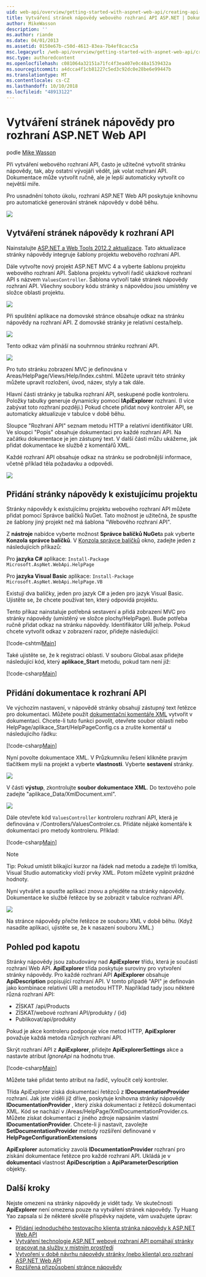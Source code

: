```yaml
---
uid: web-api/overview/getting-started-with-aspnet-web-api/creating-api-help-pages
title: Vytváření stránek nápovědy webového rozhraní API ASP.NET | Dokumentace Microsoftu
author: MikeWasson
description: ''
ms.author: riande
ms.date: 04/01/2013
ms.assetid: 0150e67b-c50d-4613-83ea-7b4ef8cacc5a
msc.legacyurl: /web-api/overview/getting-started-with-aspnet-web-api/creating-api-help-pages
msc.type: authoredcontent
ms.openlocfilehash: c081064a32151a71fc4f3ea407e0c48a1539432a
ms.sourcegitcommit: a4dcca4f1cb81227c5ed3c92dc0e28be6e99447b
ms.translationtype: MT
ms.contentlocale: cs-CZ
ms.lasthandoff: 10/10/2018
ms.locfileid: "48913122"
---
```

<a name="creating-help-pages-for-aspnet-web-api"></a>Vytváření stránek nápovědy pro rozhraní ASP.NET Web API
====================
podle [Mike Wasson](https://github.com/MikeWasson)

Při vytváření webového rozhraní API, často je užitečné vytvořit stránku nápovědy, tak, aby ostatní vývojáři vědět, jak volat rozhraní API. Dokumentace může vytvořit ručně, ale je lepší automaticky vytvořit co největší míře.

Pro usnadnění tohoto úkolu, rozhraní ASP.NET Web API poskytuje knihovnu pro automatické generování stránek nápovědy v době běhu.

![](creating-api-help-pages/_static/image1.png)

## <a name="creating-api-help-pages"></a>Vytváření stránek nápovědy k rozhraní API

Nainstalujte [ASP.NET a Web Tools 2012.2 aktualizace](https://go.microsoft.com/fwlink/?LinkId=282650). Tato aktualizace stránky nápovědy integruje šablony projektu webového rozhraní API.

Dále vytvořte nový projekt ASP.NET MVC 4 a vyberte šablonu projektu webového rozhraní API. Šablona projektu vytvoří řadič ukázkové rozhraní API s názvem `ValuesController`. Šablona vytvoří také stránek nápovědy rozhraní API. Všechny soubory kódu stránky s nápovědou jsou umístěny ve složce oblasti projektu.

![](creating-api-help-pages/_static/image2.png)

Při spuštění aplikace na domovské stránce obsahuje odkaz na stránku nápovědy na rozhraní API. Z domovské stránky je relativní cesta/help.

![](creating-api-help-pages/_static/image3.png)

Tento odkaz vám přináší na souhrnnou stránku rozhraní API.

![](creating-api-help-pages/_static/image4.png)

Pro tuto stránku zobrazení MVC je definována v Areas/HelpPage/Views/Help/Index.cshtml. Můžete upravit této stránky můžete upravit rozložení, úvod, název, styly a tak dále.

Hlavní části stránky je tabulka rozhraní API, seskupené podle kontroleru. Položky tabulky generuje dynamicky pomocí **IApiExplorer** rozhraní. (I více zabývat toto rozhraní později.) Pokud chcete přidat nový kontroler API, se automaticky aktualizuje v tabulce v době běhu.

Sloupce "Rozhraní API" seznam metodu HTTP a relativní identifikátor URI. Ve sloupci "Popis" obsahuje dokumentaci pro každé rozhraní API. Na začátku dokumentace je jen zástupný text. V další části můžu ukážeme, jak přidat dokumentace ke službě z komentářů XML.

Každé rozhraní API obsahuje odkaz na stránku se podrobnější informace, včetně příklad těla požadavku a odpovědi.

![](creating-api-help-pages/_static/image5.png)

## <a name="adding-help-pages-to-an-existing-project"></a>Přidání stránky nápovědy k existujícímu projektu

Stránky nápovědy k existujícímu projektu webového rozhraní API můžete přidat pomocí Správce balíčků NuGet. Tato možnost je užitečná, že spusťte ze šablony jiný projekt než má šablona "Webového rozhraní API".

Z **nástroje** nabídce vyberte možnost **Správce balíčků NuGet**a pak vyberte **Konzola správce balíčků**. V [Konzola správce balíčků](http://docs.nuget.org/docs/start-here/using-the-package-manager-console) okno, zadejte jeden z následujících příkazů:

Pro **jazyka C#** aplikace: `Install-Package Microsoft.AspNet.WebApi.HelpPage`

Pro **jazyka Visual Basic** aplikace: `Install-Package Microsoft.AspNet.WebApi.HelpPage.VB`

Existují dva balíčky, jeden pro jazyk C# a jeden pro jazyk Visual Basic. Ujistěte se, že chcete používat ten, který odpovídá projektu.

Tento příkaz nainstaluje potřebná sestavení a přidá zobrazení MVC pro stránky nápovědy (umístěný ve složce plochy/HelpPage). Bude potřeba ručně přidat odkaz na stránku nápovědy. Identifikátor URI je/help. Pokud chcete vytvořit odkaz v zobrazení razor, přidejte následující:

[!code-cshtml[Main](creating-api-help-pages/samples/sample1.cshtml)]

Také ujistěte se, že k registraci oblasti. V souboru Global.asax přidejte následující kód, který **aplikace\_Start** metodu, pokud tam není již:

[!code-csharp[Main](creating-api-help-pages/samples/sample2.cs?highlight=4)]

## <a name="adding-api-documentation"></a>Přidání dokumentace k rozhraní API

Ve výchozím nastavení, v nápovědě stránky obsahují zástupný text řetězce pro dokumentaci. Můžete použít [dokumentační komentáře XML](https://msdn.microsoft.com/library/b2s063f7.aspx) vytvořit v dokumentaci. Chcete-li tuto funkci povolit, otevřete soubor oblasti nebo HelpPage/aplikace\_Start/HelpPageConfig.cs a zrušte komentář u následujícího řádku:

[!code-csharp[Main](creating-api-help-pages/samples/sample3.cs)]

Nyní povolte dokumentace XML. V Průzkumníku řešení klikněte pravým tlačítkem myši na projekt a vyberte **vlastnosti**. Vyberte **sestavení** stránky.

![](creating-api-help-pages/_static/image6.png)

V části **výstup**, zkontrolujte **soubor dokumentace XML**. Do textového pole zadejte "aplikace\_Data/XmlDocument.xml".

![](creating-api-help-pages/_static/image7.png)

Dále otevřete kód `ValuesController` kontroleru rozhraní API, která je definována v /Controllers/ValuesControler.cs. Přidáte nějaké komentáře k dokumentaci pro metody kontroleru. Příklad:

[!code-csharp[Main](creating-api-help-pages/samples/sample4.cs)]

> [!NOTE]
> Tip: Pokud umístit blikající kurzor na řádek nad metodu a zadejte tři lomítka, Visual Studio automaticky vloží prvky XML. Potom můžete vyplnit prázdné hodnoty.


Nyní vytvářet a spusťte aplikaci znovu a přejděte na stránky nápovědy. Dokumentace ke službě řetězce by se zobrazit v tabulce rozhraní API.

![](creating-api-help-pages/_static/image8.png)

Na stránce nápovědy přečte řetězce ze souboru XML v době běhu. (Když nasadíte aplikaci, ujistěte se, že k nasazení souboru XML.)

## <a name="under-the-hood"></a>Pohled pod kapotu

Stránky nápovědy jsou zabudovány nad **ApiExplorer** třídu, která je součástí rozhraní Web API. **ApiExplorer** třída poskytuje suroviny pro vytvoření stránky nápovědy. Pro každé rozhraní API **ApiExplorer** obsahuje **ApiDescription** popisující rozhraní API. V tomto případě "API" je definován jako kombinace relativní URI a metodou HTTP. Například tady jsou některé různá rozhraní API:

- ZÍSKAT /api/Products
- ZÍSKAT/webové rozhraní API/produkty / {id}
- Publikovat/api/produkty

Pokud je akce kontroleru podporuje více metod HTTP, **ApiExplorer** považuje každá metoda různých rozhraní API.

Skrýt rozhraní API z **ApiExplorer**, přidejte **ApiExplorerSettings** akce a nastavte atribut *IgnoreApi* na hodnotu true.

[!code-csharp[Main](creating-api-help-pages/samples/sample5.cs)]

Můžete také přidat tento atribut na řadič, vyloučit celý kontroler.

Třída ApiExplorer získá dokumentaci řetězců z **IDocumentationProvider** rozhraní. Jak jste viděli již dříve, poskytuje knihovna stránky nápovědy **IDocumentationProvider** , který získá dokumentaci z řetězců dokumentaci XML. Kód se nachází v /Areas/HelpPage/XmlDocumentationProvider.cs. Můžete získat dokumentaci z jiného zdroje napsáním vlastní **IDocumentationProvider**. Chcete-li ji nastavit, zavolejte **SetDocumentationProvider** metody rozšíření definované v **HelpPageConfigurationExtensions**

**ApiExplorer** automaticky zavolá **IDocumentationProvider** rozhraní pro získání dokumentace řetězce pro každé rozhraní API. Ukládá je v **dokumentaci** vlastnost **ApiDescription** a **ApiParameterDescription** objekty.

## <a name="next-steps"></a>Další kroky

Nejste omezeni na stránky nápovědy je vidět tady. Ve skutečnosti **ApiExplorer** není omezena pouze na vytváření stránek nápovědy. Ty Huang Yao zapsala si že některé skvělé příspěvky najdete, vám uvažujete úprav:

- [Přidání jednoduchého testovacího klienta stránka nápovědy k ASP.NET Web API](https://blogs.msdn.com/b/yaohuang1/archive/2012/12/02/adding-a-simple-test-client-to-asp-net-web-api-help-page.aspx)
- [Vytváření technologie ASP.NET webové rozhraní API pomáhají stránky pracovat na služby v místním prostředí](https://blogs.msdn.com/b/yaohuang1/archive/2012/12/20/making-asp-net-web-api-help-page-work-on-self-hosted-services.aspx)
- [Vytvoření v době návrhu nápovědy stránky (nebo klienta) pro rozhraní ASP.NET Web API](https://blogs.msdn.com/b/yaohuang1/archive/2013/01/20/design-time-generation-of-help-page-or-proxy-for-asp-net-web-api.aspx)
- [Rozšířená přizpůsobení stránce nápovědy](https://blogs.msdn.com/b/yaohuang1/archive/2012/12/10/asp-net-web-api-help-page-part-3-advanced-help-page-customizations.aspx)

